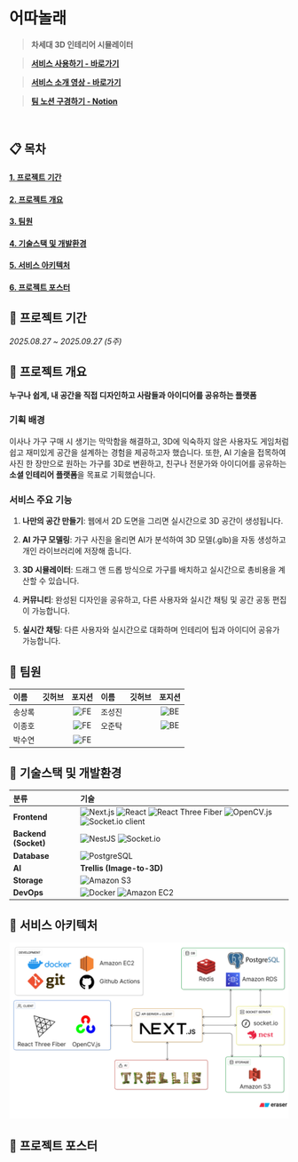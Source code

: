 #  어따놀래

> **차세대 3D 인테리어 시뮬레이터**

> [**서비스 사용하기 - 바로가기**]()

> [**서비스 소개 영상 - 바로가기**]()

> [**팀 노션 구경하기 - Notion**]()


<br/>

## 📋 목차
#### [**1. 프로젝트 기간**](#Period)
#### [**2. 프로젝트 개요**](#Wheretoput)
#### [**3. 팀원**](#Team)
#### [**4. 기술스택 및 개발환경**](#Stack)
#### [**5. 서비스 아키텍처**](#Architecture)
#### [**6. 프로젝트 포스터**](#Poster)

<a name="Period"></a>
## 📌 프로젝트 기간
*2025.08.27 ~ 2025.09.27 (5주)*

<a name="Wheretoput"></a>

## 📌 프로젝트 개요
**누구나 쉽게, 내 공간을 직접 디자인하고 사람들과 아이디어를 공유하는 플랫폼**

### **기획 배경**
이사나 가구 구매 시 생기는 막막함을 해결하고, 3D에 익숙하지 않은 사용자도 게임처럼 쉽고 재미있게 공간을 설계하는 경험을 제공하고자 했습니다. 또한, AI 기술을 접목하여 사진 한 장만으로 원하는 가구를 3D로 변환하고, 친구나 전문가와 아이디어를 공유하는 **소셜 인테리어 플랫폼**을 목표로 기획했습니다.

### **서비스 주요 기능**

1. **나만의 공간 만들기**: 웹에서 2D 도면을 그리면 실시간으로 3D 공간이 생성됩니다.

2. **AI 가구 모델링**: 가구 사진을 올리면 AI가 분석하여 3D 모델(.glb)을 자동 생성하고 개인 라이브러리에 저장해 줍니다.

3. **3D 시뮬레이터**: 드래그 앤 드롭 방식으로 가구를 배치하고 실시간으로 총비용을 계산할 수 있습니다.

4. **커뮤니티**: 완성된 디자인을 공유하고, 다른 사용자와 실시간 채팅 및 공간 공동 편집이 가능합니다.

5. **실시간 채팅**: 다른 사용자와 실시간으로 대화하며 인테리어 팁과 아이디어 공유가 가능합니다.

<a name="Team"></a>
## 📌 팀원

| 이름 | 깃허브 | 포지션 | 이름 | 깃허브 | 포지션 |
| :--- | :--- | :---: | :--- | :--- | :---: |
| 송상록     |      | ![FE](https://img.shields.io/badge/-FE-blue) | 조성진     |      | ![BE](https://img.shields.io/badge/-BE-red) |
| 이종호    |      | ![FE](https://img.shields.io/badge/-FE-blue) |  오준탁    |      | ![BE](https://img.shields.io/badge/-BE-red) |
| 박수연     |      | ![FE](https://img.shields.io/badge/-FE-blue) |      |      |      |


<a name="Stack"></a>
## 📌 기술스택 및 개발환경
| 분류 | 기술 |
| :--- | :--- |
| **Frontend** | ![Next.js](https://img.shields.io/badge/Next.js-000000?style=for-the-badge&logo=next.js&logoColor=white) ![React](https://img.shields.io/badge/React-61DAFB?style=for-the-badge&logo=react&logoColor=black) ![React Three Fiber](https://img.shields.io/badge/React%20Three%20Fiber-000000?style=for-the-badge&logo=three.js&logoColor=white) ![OpenCV.js](https://img.shields.io/badge/OpenCV.js-5C3EE8?style=for-the-badge&logo=opencv&logoColor=white) ![Socket.io client](https://img.shields.io/badge/Socket.io%20client-010101?style=for-the-badge&logo=socket.io&logoColor=white) |
| **Backend (Socket)** | ![NestJS](https://img.shields.io/badge/NestJS-E0234E?style=for-the-badge&logo=nestjs&logoColor=white) ![Socket.io](https://img.shields.io/badge/Socket.io-010101?style=for-the-badge&logo=socket.io&logoColor=white) |
| **Database** | ![PostgreSQL](https://img.shields.io/badge/PostgreSQL-4169E1?style=for-the-badge&logo=postgresql&logoColor=white) |
| **AI** | **Trellis (Image-to-3D)** |
| **Storage** | ![Amazon S3](https://img.shields.io/badge/Amazon%20S3-569A31?style=for-the-badge&logo=Amazon%20S3&logoColor=white) |
| **DevOps** | ![Docker](https://img.shields.io/badge/Docker-2496ED?style=for-the-badge&logo=docker&logoColor=white) ![Amazon EC2](https://img.shields.io/badge/Amazon%20EC2-FF9900?style=for-the-badge&logo=Amazon%20EC2&logoColor=white) |

<a name="Architecture"></a>
## 📌 서비스 아키텍처
![서비스 아키텍처](next/public/Project_Architecture.png)


<a name="Poster"></a>
## 📌 프로젝트 포스터
